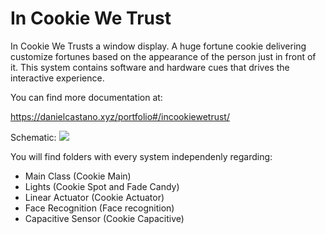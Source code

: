 # In Cookie We Trust

In Cookie We Trusts a window display. A huge fortune cookie delivering customize fortunes based on the appearance of the person just in front of it.
This system contains software and hardware cues that drives the interactive experience.

You can find more documentation at: 

https://danielcastano.xyz/portfolio#/incookiewetrust/


Schematic:
![](https://static1.squarespace.com/static/5a660c0b1f318d7ab4e9ef29/t/5c60cc254785d3966116f681/1549847615718/schematics.png)


You will find folders with every system independenly regarding:
+ Main Class (Cookie Main)
+ Lights (Cookie Spot and Fade Candy)
+ Linear Actuator (Cookie Actuator)
+ Face Recognition (Face recognition)
+ Capacitive Sensor (Cookie Capacitive)


